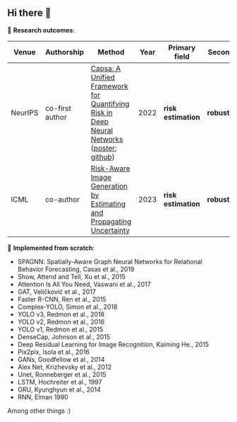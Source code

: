## Hi there 👋

<!-- credit to: https://github.com/yzhao062/yzhao062 -->
🔭 **Research outcomes**:

| **Venue**  	| **Authorship** 	        | **Method**    	| **Year** 	| **Primary field**               | **Secondary**              	  |
|------------	|--------------------	|---------------	|----------	|--------------------------------	|------------------------------	|
| NeurIPS     | co-first author    	| [Capsa: A Unified Framework for Quantifying Risk in Deep Neural Networks](https://openreview.net/forum?id=_BSowr-_ED) ([poster](https://neurips.cc/media/PosterPDFs/NeurIPS%202022/60370.png?t=1669871416.526991); [github](https://github.com/themis-ai/capsa))       	| 2022     	| **risk estimation**           	| **robustness**          	    |
| ICML     | co-author    	| [Risk-Aware Image Generation by Estimating and Propagating Uncertainty](https://openreview.net/forum?id=zzboa1TtNI)       	| 2023     	| **risk estimation**           	| **robustness**          	    |


🚀 **Implemented from scratch**:

- SPAGNN: Spatially-Aware Graph Neural Networks for Relational Behavior Forecasting, Casas et al., 2019
- Show, Attend and Tell, Xu et al., 2015
- Attention Is All You Need, Vaswani et al., 2017
- GAT, Veličković et al., 2017
- Faster R-CNN, Ren et al., 2015
- Complex-YOLO, Simon et al., 2018
- YOLO v3, Redmon et al., 2018
- YOLO v2, Redmon et al., 2016
- YOLO v1, Redmon et al., 2015
- DenseCap, Johnson et al., 2015
- Deep Residual Learning for Image Recognition, Kaiming He., 2015
- Pix2pix, Isola et al., 2016
- GANs, Goodfellow et al., 2014
- Alex Net, Krizhevsky et al., 2012
- Unet, Ronneberger et al., 2015
- LSTM, Hochreiter et al., 1997
- GRU, Kyunghyun et al., 2014
- RNN, Elman 1990

Among other things :)

<!--
**IaroslavElistratov/IaroslavElistratov** is a ✨ _special_ ✨ repository because its `README.md` (this file) appears on your GitHub profile.

Here are some ideas to get you started:

- 🔭 I’m currently working on ...
- 🌱 I’m currently learning ...
- 👯 I’m looking to collaborate on ...
- 🤔 I’m looking for help with ...
- 💬 Ask me about ...
- 📫 How to reach me: ...
- 😄 Pronouns: ... 
- ⚡ Fun fact: ...
-->
